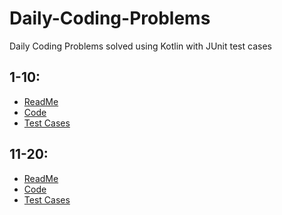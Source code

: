 # Daily-Coding-Problems
Daily Coding Problems solved using Kotlin with JUnit test cases

## 1-10:
- [ReadMe](https://github.com/adityapatil123/Daily-Coding-Problems/edit/master/README(1-10).md)
- [Code](https://github.com/adityapatil123/Daily-Coding-Problems/tree/master/src/main/kotlin/1-10)
- [Test Cases](https://github.com/adityapatil123/Daily-Coding-Problems/tree/master/src/test/kotlin/1-10)

## 11-20:
- [ReadMe](https://github.com/adityapatil123/Daily-Coding-Problems/edit/master/README(11-20).md)
- [Code](https://github.com/adityapatil123/Daily-Coding-Problems/tree/master/src/main/kotlin/11-20)
- [Test Cases](https://github.com/adityapatil123/Daily-Coding-Problems/tree/master/src/test/kotlin/11-20)
